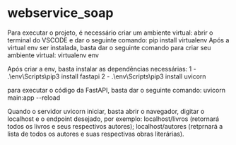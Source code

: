 # webservice_soap

Para executar o projeto, é necessário criar um ambiente virtual: abrir o terminal do VSCODE e dar o seguinte comando: pip install virtualenv
Após a virtual env ser instalada, basta dar o seguinte comando para criar seu ambiente virtual: virtualenv env

Após criar a env, basta instalar as dependências necessárias: 
1 - .\env\Scripts\pip3 install fastapi
2 - .\env\Scripts\pip3 install uvicorn

para executar o código da FastAPI, basta dar o seguinte comando: uvicorn main:app --reload

Quando o servidor uvicorn iniciar, basta abrir o navegador, digitar o localhost e o endpoint desejado, por exemplo: localhost/livros (retornará todos os livros e seus respectivos autores); localhost/autores (retprnará a lista de todos os autores e suas respectivas obras literárias).
